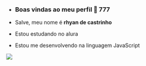 - ### Boas vindas ao meu perfil 👑 777
- Salve, meu nome é **rhyan de castrinho**
 
- Estou estudando no alura

- Estou me desenvolvendo na linguagem JavaScript



![](https://media1.tenor.com/m/Dp0E7sMMAUAAAAAC/si.gif)
